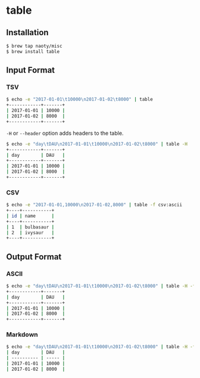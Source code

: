# table

## Installation

```sh
$ brew tap naoty/misc
$ brew install table
```

## Input Format

### TSV

```sh
$ echo -e "2017-01-01\t10000\n2017-01-02\t8000" | table
+------------+-------+
| 2017-01-01 | 10000 |
| 2017-01-02 | 8000  |
+------------+-------+
```

`-H` or `--header` option adds headers to the table.

```sh
$ echo -e "day\tDAU\n2017-01-01\t10000\n2017-01-02\t8000" | table -H
+------------+-------+
| day        | DAU   |
+------------+-------+
| 2017-01-01 | 10000 |
| 2017-01-02 | 8000  |
+------------+-------+
```

### CSV

```sh
$ echo -e "2017-01-01,10000\n2017-01-02,8000" | table -f csv:ascii
+----+-----------+
| id | name      |
+----+-----------+
| 1  | bulbasaur |
| 2  | ivysaur   |
+----+-----------+
```

## Output Format

### ASCII

```sh
$ echo -e "day\tDAU\n2017-01-01\t10000\n2017-01-02\t8000" | table -H -f tsv:ascii
+------------+-------+
| day        | DAU   |
+------------+-------+
| 2017-01-01 | 10000 |
| 2017-01-02 | 8000  |
+------------+-------+
```

### Markdown

```sh
$ echo -e "day\tDAU\n2017-01-01\t10000\n2017-01-02\t8000" | table -H -f tsv:markdown
| day        | DAU   |
| ---------- | ----- |
| 2017-01-01 | 10000 |
| 2017-01-02 | 8000  |
```
